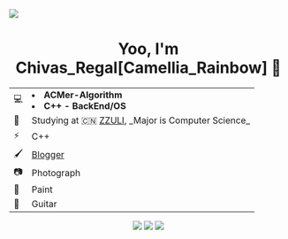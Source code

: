 <img src = 'https://s2.loli.net/2021/12/13/UoJARFLxhcg6HSd.png' />  
<h1 align="center"><b> Yoo, I'm Chivas_Regal[Camellia_Rainbow] 👋 </b></h1>

<table align="center">
  <tr><td>💻 </td><td><b><list><li>ACMer-Algorithm</li><li>C++ - BackEnd/OS</li></b></td></tr>
  <tr><td>📖 </td><td>Studying at 🇨🇳 <a href="http://www.zzuli.edu.cn/">ZZULI</a>, _Major is Computer Science_</td></tr>
  <tr><td>⚡ </td><td>C++</td></tr>
  <tr><td>🖌️ </td><td><a href="https://www.chivas-regal.top">Blogger</a></td></tr>
  <tr><td>📷 </td><td>Photograph</td></tr> 
  <tr><td>🎨 </td><td>Paint</td></tr>
  <tr><td>🎸 </td><td>Guitar</td></tr>
</table>

<p align="center">
  <img src="https://img.shields.io/badge/-C++-29beb0?style=flat&logo=cplusplus&labelColor=000000&color=004488">&nbsp;<img src="https://img.shields.io/badge/database%20kernel%20developer-8A2BE2">&nbsp;<img src="https://img.shields.io/badge/OS-4169E1"><br>
</p>
